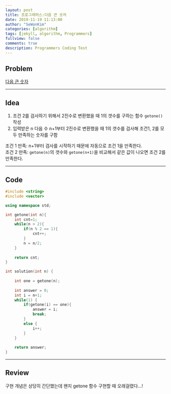 ```yaml
---
layout: post
title: 프로그래머스:다음 큰 숫자
date: 2019-11-19 11:13:00
author: "SeWonKim"
categories: [algorithm]
tags: [jekyll, algorithm, Programmers]
fullview: false
comments: true
description: Programmers Coding Test
---
```


## Problem

[다음 큰 숫자](https://programmers.co.kr/learn/courses/30/lessons/12911)

---

## Idea

1. 조건 2를 검사하기 위해서 2진수로 변환했을 때 1의 갯수를 구하는 함수 `getone()`작성
2. 입력받은 n 다음 수 n+1부터 2진수로 변환했을 때 1의 갯수를 검사해 조건1, 2를 모두 만족하는 숫자를 구함

조건 1 만족: n+1부터 검사를 시작하기 때문에 자동으로 조건 1을 만족한다.    
조건 2 만족: `getone(n)`의 갯수와 `getone(n+1)`을 비교해서 같은 값이 나오면 조건 2를 만족한다.

---

## Code
```cpp
#include <string>
#include <vector>

using namespace std;

int getone(int n){
    int cnt=1;
    while(n > 2){
        if(n % 2 == 1){
            cnt++;
        }
        n = n/2;
    }
    
    return cnt;
}

int solution(int n) {
    
    int one = getone(n);
    
    int answer = 0;
    int i = n+1;
    while(1) {
        if(getone(i) == one){
            answer = i;
            break;
        }
        else {
            i++;
        }
    }
    
    return answer;
}
```

---

## Review
구현 개념은 상당히 간단했는데 왠지 getone 함수 구현할 때 오래걸렸다...!